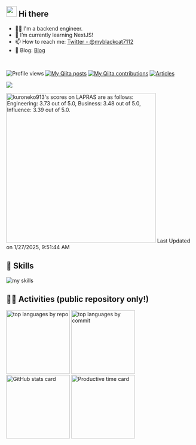 ## <img src="https://media.giphy.com/media/hvRJCLFzcasrR4ia7z/giphy.gif" width="28"> Hi there

- 🧑‍💻 I'm a backend engineer.
- 🌱 I’m currently learning NextJS!
- 📫 How to reach me: [Twitter - @myblackcat7112](https://twitter.com/myblackcat7112)
- 📒 Blog: [Blog](myblackcat913.com) 
<br>

![Profile views](https://komarev.com/ghpvc/?username=kuroneko913&color=green)
[![My Qiita posts](https://qiita-badge.apiapi.app/s/myblackcat7112/posts.svg)](http://qiita.com/myblackcat7112)
[![My Qiita contributions](https://qiita-badge.apiapi.app/s/myblackcat7112/contributions.svg)](http://qiita.com/myblackcat7112)
[![Articles](https://badgen.org/img/zenn/kuroneko913/articles?style=plastic)](https://zenn.dev/kuroneko913)

![](https://github-profile-summary-cards.vercel.app/api/cards/profile-details?username=kuroneko913&theme=github_dark)

<!--START_SECTION:lapras-card-->
<p ><a href="https://lapras.com/public/kuroneko913" target="_blank" rel="noopener noreferrer"><img alt="kuroneko913's scores on LAPRAS are as follows: Engineering: 3.73 out of 5.0, Business: 3.48 out of 5.0, Influence: 3.39 out of 5.0." src="https://lapras-card-generator.vercel.app/api/svg?e=3.73&b=3.48&i=3.39&b1=%23020E27&b2=%230E5593&i1=%23030E21&i2=%231688BF&l=en" width="400" ></a>  
Last Updated on 1/27/2025, 9:51:44 AM</p>
<!--END_SECTION:lapras-card-->

<!-- ライトモート：theme=light, ダークモート：theme=dark -->
<!-- アイコンの選択肢一覧：https://arc.net/l/quote/zizyykfh -->
## 🌱 Skills
<img alt="my skills" src="https://skillicons.dev/icons?theme=dark&perline=7&i=html,css,js,ts,react,python,docker,aws,laravel" />
<br>

## 🏃‍♀️ Activities (public repository only!)
<div align="left"> 
  <img alt="top languages by repo" height="170px" src="http://github-profile-summary-cards.vercel.app/api/cards/repos-per-language?username=kuroneko913&theme=github_dark" />
  <img alt="top languages by commit" height="170px" src="http://github-profile-summary-cards.vercel.app/api/cards/most-commit-language?username=kuroneko913&theme=github_dark" />
</div>
<div align="left">
  <img alt="GitHub stats card" height="170px" src="http://github-profile-summary-cards.vercel.app/api/cards/stats?username=kuroneko913&theme=github_dark&layout=compact" />
  <img alt="Productive time card" height="170px" src="http://github-profile-summary-cards.vercel.app/api/cards/productive-time?username=kuroneko913&theme=github_dark&utcOffset=9" />
</div>

